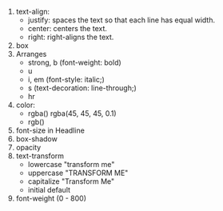 1. text-align:
    - justify: spaces the text so that each line has equal width.
    - center: centers the text.
    - right: right-aligns the text.
2. box
3. Arranges
    - strong, b (font-weight: bold)
    - u
    - i, em (font-style: italic;)
    - s (text-decoration: line-through;)
    - hr
4. color: 
    - rgba() rgba(45, 45, 45, 0.1)
    - rgb()
    <!--
        rgba stands for:
        r = red
        g = green
        b = blue
        a = alpha/level of opacity
    -->
5. font-size in Headline
6. box-shadow
7. opacity
8. text-transform
    - lowercase	"transform me"
    - uppercase	"TRANSFORM ME"
    - capitalize "Transform Me"
    - initial	default
9. font-weight (0 - 800)